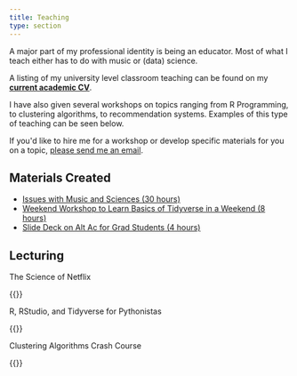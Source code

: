 ```yaml
---
title: Teaching
type: section
---
```


A major part of my professional identity is being an educator.
Most of what I teach either has to do with music or (data) science.

A listing of my university level classroom teaching can be found on my **[current academic CV](www.davidjohnbaker.rbind.io/Baker-CV-2023-01-04.pdf)**.

I have also given several workshops on topics ranging from R Programming, to clustering algorithms, to recommendation systems.
Examples of this type of teaching can be seen below. 

If you'd like to hire me for a workshop or develop specific materials for you on a topic, [please send me an email](mailto:davidjohnbaker1@gmail.com?subject=[Workshop]).

## Materials Created 

* [Issues with Music and Sciences (30 hours)](https://github.com/davidjohnbaker1/issues_with_music_and_sciences)
* [Weekend Workshop to Learn Basics of Tidyverse in a Weekend (8 hours)](https://github.com/davidjohnbaker1/r_for_python_crash)
* [Slide Deck on Alt Ac for Grad Students (4 hours)](https://drive.google.com/drive/folders/15hVmkgOBJajCWRUo8jR_eK-CIvCtD0rN?usp=sharing)

## Lecturing 

The Science of Netflix

{{<youtube xkMqgWHn36w>}}

R, RStudio, and Tidyverse for Pythonistas 

{{<youtube OLbBwr6yono>}}

Clustering Algorithms Crash Course 

{{<youtube EKTVTfAXVIo>}}

